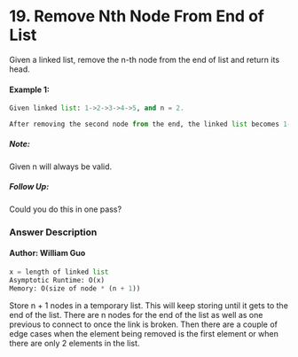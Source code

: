 # 19. Remove Nth Node From End of List

Given a linked list, remove the n-th node from the end of list and return its head.

#### Example 1:
```python
Given linked list: 1->2->3->4->5, and n = 2.

After removing the second node from the end, the linked list becomes 1->2->3->5.
```

##### Note:
Given n will always be valid.

##### Follow Up:
Could you do this in one pass?

### Answer Description
#### Author: William Guo
```python
x = length of linked list
Asymptotic Runtime: O(x)
Memory: O(size of node * (n + 1))
```

Store n + 1 nodes in a temporary list. This will keep storing until it gets to the end of the list. There are n nodes for the end of the list as well as one previous to connect to once the link is broken. Then there are a couple of edge cases when the element being removed is the first element or when there are only 2 elements in the list.
